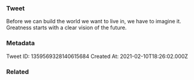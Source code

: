 ### Tweet
Before we can build the world we want to live in, we have to imagine it. Greatness starts with a clear vision of the future.

### Metadata
Tweet ID: 1359569328140615684
Created At: 2021-02-10T18:26:02.000Z

### Related

